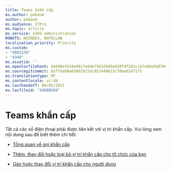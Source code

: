 ```yaml
---
title: Teams khẩn cấp
ms.author: pebaum
author: pebaum
ms.audience: ITPro
ms.topic: article
ms.service: o365-administration
ROBOTS: NOINDEX, NOFOLLOW
localization_priority: Priority
ms.custom:
- "9002239"
- "4348"
ms.assetid: ''
ms.openlocfilehash: 4e696ef434e8017e84b75632845eb20fdf201ccb7e80a5b07864b8848b891c69
ms.sourcegitcommit: b5f7da89a650d2915dc652449623c78be6247175
ms.translationtype: MT
ms.contentlocale: vi-VN
ms.lasthandoff: 08/05/2021
ms.locfileid: "54008568"
---
```

# <a name="teams-emergency-calling"></a>Teams khẩn cấp

Tất cả các số điện thoại phải được liên kết với vị trí khẩn cấp. Vui lòng xem nội dung sau để biết thêm chi tiết:

- [Tổng quan về gọi khẩn cấp](https://docs.microsoft.com/MicrosoftTeams/what-are-emergency-locations-addresses-and-call-routing)

- [Thêm, thay đổi hoặc loại bỏ vị trí khẩn cấp cho tổ chức của bạn](https://docs.microsoft.com/MicrosoftTeams/add-change-remove-emergency-location-organization)

- [Gán hoặc thay đổi vị trí khẩn cấp cho người dùng](https://docs.microsoft.com/MicrosoftTeams/assign-change-emergency-location-user)
